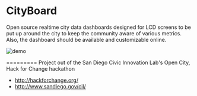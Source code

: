 CityBoard
=========

Open source realtime city data dashboards designed for LCD screens to be put up around the city to keep the community aware of various metrics. Also, the dashboard should be available and customizable online.

![demo](http://cl.ly/image/3n38163r3u2n/Image%202014-06-01%20at%206.29.40%20PM.png)

=========
Project out of the San Diego Civic Innovation Lab's Open City, Hack for Change hackathon
* http://hackforchange.org/
* http://www.sandiego.gov/cil/
